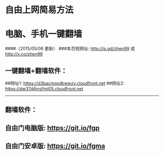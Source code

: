 # 自由上网简易方法
# 电脑、手机一键翻墙
####（2015/05/06 更新）
###本页短网址: http://is.gd/zhen99 或 http://x.co/zhen99

## 一键翻墙+翻墙软件：
##网址1: https://d3bacmqxdkwwzy.cloudfront.net
##网址2: https://dw37d4mzfmj05.cloudfront.net

***

## 翻墙软件：
## 自由门电脑版: https://git.io/fgp 
## 自由门安卓版: https://git.io/fgma
